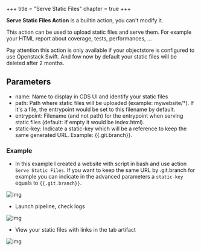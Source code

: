 +++
title = "Serve Static Files"
chapter = true
+++

**Serve Static Files Action** is a builtin action, you can't modify it.

This action can be used to upload static files and serve them. For example your HTML report about coverage, tests, performances, ...

Pay attention this action is only available if your objectstore is configured to use Openstack Swift. And fow now by default your static files will be deleted after 2 months.

## Parameters
* name: Name to display in CDS UI and identify your static files
* path: Path where static files will be uploaded (example: mywebsite/*). If it's a file, the entrypoint would be set to this filename by default.
* entrypoint: Filename (and not path) for the entrypoint when serving static files (default: if empty it would be index.html).
* static-key: Indicate a static-key which will be a reference to keep the same generated URL. Example: {{.git.branch}}.

### Example

* In this example I created a website with script in bash and use action `Serve Static Files`. If you want to keep the same URL by .git.branch for example you can indicate in the advanced parameters a `static-key` equals to `{{.git.branch}}`.

![img](/images/workflows.pipelines.actions.builtin.serve-static-files-job.png)

* Launch pipeline, check logs

![img](/images/workflows.pipelines.actions.builtin.serve-static-files-logs.png)

* View your static files with links in the tab artifact

![img](/images/workflows.pipelines.actions.builtin.serve-static-files-tab.png)
